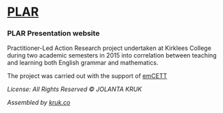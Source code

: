 # [PLAR](plar.jkruk.com)

### PLAR Presentation website

Practitioner-Led Action Research project undertaken at Kirklees College during two academic semesters in 2015 into correlation between teaching and learning both English grammar and mathematics.

The project was carried out with the support of [emCETT](emcett.com)



_License:_
_All Rights Reserved © JOLANTA KRUK_

_Assembled by [kruk.co](kruk.co)_
